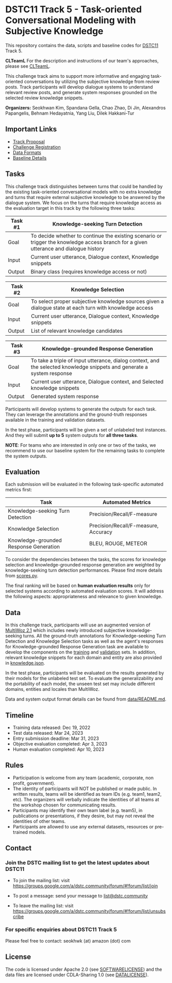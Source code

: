 # DSTC11 Track 5 - Task-oriented Conversational Modeling with Subjective Knowledge

This repository contains the data, scripts and baseline codes for [DSTC11](https://dstc11.dstc.community/) Track 5.

**CLTeamL** For the description and instructions of our team's approaches, please see [CLTeamL](https://github.com/lkra/dstc11-track5/tree/main/CLTeamL).

This challenge track aims to support more informative and engaging task-oriented conversations by utilizing the subjective knowledge from review posts.
Track participants will develop dialogue systems to understand relevant review posts, and generate system responses grounded on the selected review knowledge snippets.

**Organizers:** Seokhwan Kim, Spandana Gella, Chao Zhao, Di Jin, Alexandros Papangelis, Behnam Hedayatnia, Yang Liu, Dilek Hakkani-Tur

## Important Links
* [Track Proposal](https://drive.google.com/file/d/1wHZdlz8JecDWiiJiwhP3VsKnbApdL6_e/view)
* [Challenge Registration](https://forms.gle/e2qVGPPAhpp8Upt8A)
* [Data Formats](data/README.md)
* [Baseline Details](baseline/README.md)

## Tasks

This challenge track distinguishes between turns that could be handled by the existing task-oriented conversational models with no extra knowledge and turns that require external subjective knowledge to be answered by the dialogue system.
We focus on the turns that require knowledge access as the evaluation target in this track by the following three tasks:

| Task #1 | Knowledge-seeking Turn Detection                                                                                                      |
|---------|---------------------------------------------------------------------------------------------------------------------------------------|
| Goal    | To decide whether to continue the existing scenario or trigger the knowledge access branch for a given utterance and dialogue history |
| Input   | Current user utterance, Dialogue context, Knowledge snippets                                                                          |
| Output  | Binary class (requires knowledge access or not)                                                                                       |

| Task #2 | Knowledge Selection                                                                                                                   |
|---------|---------------------------------------------------------------------------------------------------------------------------------------|
| Goal    | To select proper subjective knowledge sources given a dialogue state at each turn with knowledge access                               |
| Input   | Current user utterance, Dialogue context, Knowledge snippets                                                                          |
| Output  | List of relevant knowledge candidates                                                                                                 |

| Task #3 | Knowledge-grounded Response Generation                                                                                                |
|---------|---------------------------------------------------------------------------------------------------------------------------------------|
| Goal    | To take a triple of input utterance, dialog context, and the selected knowledge snippets and generate a system response               |
| Input   | Current user utterance, Dialogue context, and Selected knowledge snippets                                                             |
| Output  | Generated system response                                                                                                             |

Participants will develop systems to generate the outputs for each task.
They can leverage the annotations and the ground-truth responses available in the training and validation datasets.

In the test phase, participants will be given a set of unlabeled test instances.
And they will submit **up to 5** system outputs for **all three tasks**.

**NOTE**: For teams who are interested in only one or two of the tasks, we recommend to use our baseline system for the remaining tasks to complete the system outputs.

## Evaluation

Each submission will be evaluated in the following task-specific automated metrics first:

| Task                                   | Automated Metrics                    |
|----------------------------------------|--------------------------------------|
| Knowledge-seeking Turn Detection       | Precision/Recall/F-measure           |
| Knowledge Selection                    | Precision/Recall/F-measure, Accuracy |
| Knowledge-grounded Response Generation | BLEU, ROUGE, METEOR                  |

To consider the dependencies between the tasks, the scores for knowledge selection and knowledge-grounded response generation are weighted by knowledge-seeking turn detection performances. Please find more details from [scores.py](scripts/scores.py).

The final ranking will be based on **human evaluation results** only for selected systems according to automated evaluation scores.
It will address the following aspects: appropriateness and relevance to given knowledge.

## Data

In this challenge track, participants will use an augmented version of [MultiWoz 2.1](https://github.com/budzianowski/multiwoz) which includes newly introduced subjective knowledge-seeking turns.
All the ground-truth annotations for Knowledge-seeking Turn Detection and Knowledge Selection tasks as well as the agent's responses for Knowledge-grounded Response Generation task are available to develop the components on the [training](data/train) and [validation](data/val) sets.
In addition, relevant knowledge snippets for each domain and entity are also provided in [knowledge.json](data/knowledge.json).

In the test phase, participants will be evaluated on the results generated by their models for the unlabeled test set.
To evaluate the generalizability and the portability of each model, the unseen test set may include different domains, entities and locales than MultiWoz.

Data and system output format details can be found from [data/README.md](data/README.md).

## Timeline

* Training data released: Dec 19, 2022 
* Test data released: Mar 24, 2023
* Entry submission deadline: Mar 31, 2023
* Objective evaluation completed: Apr 3, 2023
* Human evaluation completed: Apr 10, 2023

## Rules

* Participation is welcome from any team (academic, corporate, non profit, government).
* The identity of participants will NOT be published or made public. In written results, teams will be identified as team IDs (e.g. team1, team2, etc). The organizers will verbally indicate the identities of all teams at the workshop chosen for communicating results.
* Participants may identify their own team label (e.g. team5), in publications or presentations, if they desire, but may not reveal the identities of other teams.
* Participants are allowed to use any external datasets, resources or pre-trained models.

## Contact

### Join the DSTC mailing list to get the latest updates about DSTC11
* To join the mailing list: visit https://groups.google.com/a/dstc.community/forum/#!forum/list/join

* To post a message: send your message to list@dstc.community

* To leave the mailing list: visit https://groups.google.com/a/dstc.community/forum/#!forum/list/unsubscribe

### For specific enquiries about DSTC11 Track 5

Please feel free to contact: seokhwk (at) amazon (dot) com

## License

The code is licensed under Apache 2.0 (see [SOFTWARELICENSE](SOFTWARELICENSE)) and the data files are licensed under CDLA-Sharing 1.0 (see [DATALICENSE](DATALICENSE)).

